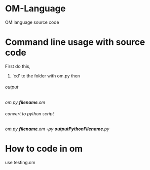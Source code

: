 # OM-Language
OM language source code

# Command line usage with source code
First do this,
1. 'cd' to the folder with om.py
then

###### output
*om.py **filename**.om*

###### convert to python script
*om.py **filename**.om -py **outputPythonFilename**.py*


# How to code in om
use testing.om
